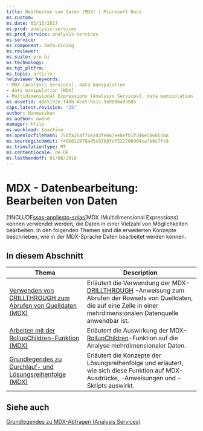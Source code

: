 ```yaml
---
title: Bearbeiten von Daten (MDX) | Microsoft Docs
ms.custom: 
ms.date: 03/16/2017
ms.prod: analysis-services
ms.prod_service: analysis-services
ms.service: 
ms.component: data-mining
ms.reviewer: 
ms.suite: pro-bi
ms.technology: 
ms.tgt_pltfrm: 
ms.topic: article
helpviewer_keywords:
- MDX [Analysis Services], data manipulation
- data manipulation [MDX]
- Multidimensional Expressions [Analysis Services], data manipulation
ms.assetid: 4865192e-f46b-4ce5-b51c-9e08dbad5b85
caps.latest.revision: "25"
author: Minewiskan
ms.author: owend
manager: kfile
ms.workload: Inactive
ms.openlocfilehash: 75dfa26af76e2d3fe667ee8efb1f346e5066558a
ms.sourcegitcommit: f486d12078a45c87b0fcf52270b904ca7b0c7fc8
ms.translationtype: MT
ms.contentlocale: de-DE
ms.lasthandoff: 01/08/2018
---
```

# <a name="mdx-data-manipulation---manipulating-data"></a>MDX - Datenbearbeitung: Bearbeiten von Daten
[!INCLUDE[ssas-appliesto-sqlas](../../../includes/ssas-appliesto-sqlas.md)]MDX (Multidimensional Expressions) können verwendet werden, die Daten in einer Vielzahl von Möglichkeiten bearbeiten. In den folgenden Themen sind die erweiterten Konzepte beschrieben, wie in der MDX-Sprache Daten bearbeitet werden können.  
  
## <a name="in-this-section"></a>In diesem Abschnitt  
  
|Thema|Description|  
|-----------|-----------------|  
|[Verwenden von DRILLTHROUGH zum Abrufen von Quelldaten &#40;MDX&#41;](../../../analysis-services/multidimensional-models/mdx/mdx-data-manipulation-retrieve-source-data-using-drillthrough.md)|Erläutert die Verwendung der MDX- [DRILLTHROUGH](../../../mdx/mdx-data-manipulation-drillthrough.md) -Anweisung zum Abrufen der Rowsets von Quelldaten, die auf eine Zelle in einer mehrdimensionalen Datenquelle anwendbar ist.|  
|[Arbeiten mit der RollupChildren-Funktion &#40;MDX&#41;](../../../analysis-services/multidimensional-models/mdx/mdx-data-manipulation-rollupchildren-function.md)|Erläutert die Auswirkung der MDX- [RollupChildren](../../../mdx/rollupchildren-mdx.md)-Funktion auf die Analyse mehrdimensionaler Daten.|  
|[Grundlegendes zu Durchlauf- und Lösungsreihenfolge &#40;MDX&#41;](../../../analysis-services/multidimensional-models/mdx/mdx-data-manipulation-understanding-pass-order-and-solve-order.md)|Erläutert die Konzepte der Lösungsreihenfolge und erläutert, wie sich diese Funktion auf MDX-Ausdrücke, -Anweisungen und -Skripts auswirkt.|  
  
## <a name="see-also"></a>Siehe auch  
 [Grundlegendes zu MDX-Abfragen &#40;Analysis Services&#41;](../../../analysis-services/multidimensional-models/mdx/mdx-query-fundamentals-analysis-services.md)  
  
  
